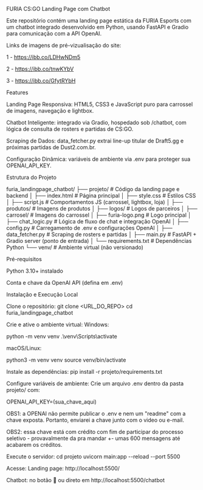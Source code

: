 FURIA CS:GO Landing Page com Chatbot

Este repositório contém uma landing page estática da FURIA Esports com um chatbot integrado desenvolvido em Python, usando FastAPI e Gradio para comunicação com a API OpenAI.

Links de imagens de pré-vizualisação do site:

1 - https://ibb.co/LDHwNDm5

2 - https://ibb.co/tnwKYbV

3 - https://ibb.co/GfytRYbH

Features

Landing Page Responsiva: HTML5, CSS3 e JavaScript puro para carrossel de imagens, navegação e lightbox.

Chatbot Inteligente: integrado via Gradio, hospedado sob /chatbot, com lógica de consulta de rosters e partidas de CS:GO.

Scraping de Dados: data_fetcher.py extrai line-up titular de Draft5.gg e próximas partidas de Dust2.com.br.

Configuração Dinâmica: variáveis de ambiente via .env para proteger sua OPENAI_API_KEY.

Estrutura do Projeto

furia_landingpage_chatbot/ ├── projeto/ # Código da landing page e backend │ ├── index.html # Página principal │ ├── style.css # Estilos CSS │ ├── script.js # Comportamentos JS (carrossel, lightbox, loja) │ ├── produtos/ # Imagens de produtos │ ├── logos/ # Logos de parceiros │ ├── carrosel/ # Imagens do carrossel │ ├── furia-logo.png # Logo principal │ ├── chat_logic.py # Lógica de fluxo de chat e integração OpenAI │ ├── config.py # Carregamento de .env e configurações OpenAI │ ├── data_fetcher.py # Scraping de rosters e partidas │ ├── main.py # FastAPI + Gradio server (ponto de entrada) │ └── requirements.txt # Dependências Python └── venv/ # Ambiente virtual (não versionado)

Pré-requisitos

Python 3.10+ instalado

Conta e chave da OpenAI API (defina em .env)

Instalação e Execução Local

Clone o repositório:
git clone <URL_DO_REPO> cd furia_landingpage_chatbot

Crie e ative o ambiente virtual:
Windows:

python -m venv venv .\venv\Scripts\activate

macOS/Linux:

python3 -m venv venv source venv/bin/activate

Instale as dependências:
pip install -r projeto/requirements.txt

Configure variáveis de ambiente:
Crie um arquivo .env dentro da pasta projeto/ com:

OPENAI_API_KEY=(sua_chave_aqui)

OBS1: a OPENAI não permite publicar o .env e nem um "readme" com a chave exposta. Portanto, enviarei a chave junto com o video ou e-mail.

OBS2: essa chave está com crédito com fim de participar do processo seletivo - provavalmente da pra mandar +- umas 600 mensagens até acabarem os créditos.

Execute o servidor:
cd projeto uvicorn main:app --reload --port 5500

Acesse:
Landing page: http://localhost:5500/

Chatbot: no botão 💬 ou direto em http://localhost:5500/chatbot
